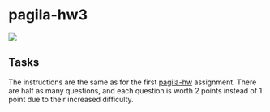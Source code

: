 # pagila-hw3
[![](https://github.com/Tonnpo/pagila-hw3/workflows/tests/badge.svg)](https://github.com/Tonnpo/pagila-hw3/actions?query=workflow%3Atests)

## Tasks

The instructions are the same as for the first [pagila-hw](https://github.com/mikeizbicki/pagila-hw) assignment.
There are half as many questions, and each question is worth 2 points instead of 1 point due to their increased difficulty.
